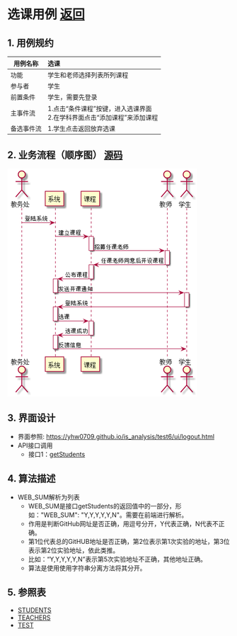 ﻿# 选课用例 [返回](../../README.md)
## 1. 用例规约

|用例名称|选课|
|-------|:-------------|
|功能|学生和老师选择列表所列课程|
|参与者|学生|
|前置条件|学生，需要先登录|
|主事件流| 1.点击“条件课程”按键，进入选课界面<br/>2.在学科界面点击“添加课程”来添加课程|
|备选事件流|1.学生点击返回放弃选课 |

## 2. 业务流程（顺序图） [源码](../sequence_diagram/select_class.puml)
![sequence1](../sequence_diagram/select_class.png) 

## 3. 界面设计
- 界面参照:  https://yhw0709.github.io/is_analysis/test6/ui/logout.html
- API接口调用
    - 接口1：[getStudents](../interface/getStudents.md) 

## 4. 算法描述

- WEB_SUM解析为列表  
  - WEB_SUM是接口getStudents的返回值中的一部分，形如："WEB_SUM": "Y,Y,Y,Y,Y,N"。需要在前端进行解析。  
  - 作用是判断GitHub网址是否正确，用逗号分开，Y代表正确，N代表不正确。  
  - 第1位代表总的GitHUB地址是否正确，第2位表示第1次实验的地址，第3位表示第2位实验地址，依此类推。
  - 比如：“Y,Y,Y,Y,Y,N”表示第5次实验地址不正确，其他地址正确。  
  - 算法是使用使用字符串分离方法将其分开。

    
## 5. 参照表

- [STUDENTS](../database.md/#STUDENTS)
- [TEACHERS](../database.md/#TEACHERS)
- [TEST](../database.md/#TEST)


